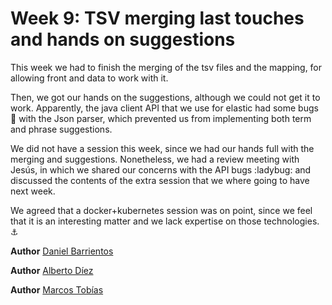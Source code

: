 # Week 9: TSV merging last touches and hands on suggestions
This week we had to finish the merging of the tsv files and the mapping, for allowing front and data to work with it. 

Then, we got our hands on the suggestions, although we could not get it to work. Apparently, the java client API that we use for elastic had some bugs :bug: with the Json parser, which prevented us from implementing both term and phrase suggestions. 

We did not have a session this week, since we had our hands full with the merging and suggestions. Nonetheless, we had a review meeting with Jesús, in which we shared our concerns with the API bugs :ladybug: and discussed the contents of the extra session that we where going to have next week.

We agreed that a docker+kubernetes session was on point, since we feel that it is an interesting matter and we lack expertise on those technologies. :anchor:

<Statement>

**Author** [Daniel Barrientos](https://github.com/DaniBAIG7)

**Author** [Alberto Díez](https://github.com/uo266536)

**Author** [Marcos Tobías](https://github.com/MarcosTobias)